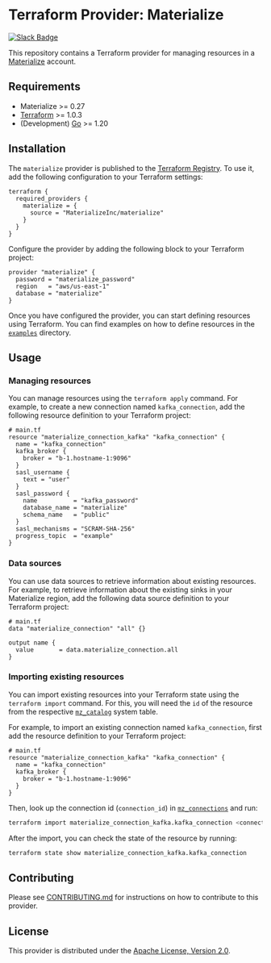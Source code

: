# Terraform Provider: Materialize

[![Slack Badge](https://img.shields.io/badge/Join%20us%20on%20Slack!-blueviolet?style=flat&logo=slack&link=https://materialize.com/s/chat)](https://materialize.com/s/chat)

This repository contains a Terraform provider for managing resources in a [Materialize](https://materialize.com/) account.

## Requirements

* Materialize >= 0.27
* [Terraform](https://www.terraform.io/downloads.html) >= 1.0.3
* (Development) [Go](https://golang.org/doc/install) >= 1.20

## Installation

The `materialize` provider is published to the [Terraform Registry](https://registry.terraform.io/providers/MaterializeInc/materialize/latest). To use it, add the following configuration to your Terraform settings:

```hcl
terraform {
  required_providers {
    materialize = {
      source = "MaterializeInc/materialize"
    }
  }
}
```

Configure the provider by adding the following block to your Terraform project:

```hcl
provider "materialize" {
  password = "materialize_password"
  region   = "aws/us-east-1"
  database = "materialize"
}
```

Once you have configured the provider, you can start defining resources using Terraform. You can find examples on how to define resources in the [`examples`](./examples/) directory.

## Usage

### Managing resources

You can manage resources using the `terraform apply` command. For example, to create a new connection named `kafka_connection`, add the following resource definition to your Terraform project:

```hcl
# main.tf
resource "materialize_connection_kafka" "kafka_connection" {
  name = "kafka_connection"
  kafka_broker {
    broker = "b-1.hostname-1:9096"
  }
  sasl_username {
    text = "user"
  }
  sasl_password {
    name          = "kafka_password"
    database_name = "materialize"
    schema_name   = "public"
  }
  sasl_mechanisms = "SCRAM-SHA-256"
  progress_topic  = "example"
}
```

### Data sources

You can use data sources to retrieve information about existing resources. For example, to retrieve information about the existing sinks in your Materialize region, add the following data source definition to your Terraform project:

```hcl
# main.tf
data "materialize_connection" "all" {}

output name {
  value       = data.materialize_connection.all
}
```

### Importing existing resources

You can import existing resources into your Terraform state using the `terraform import` command. For this, you will need the `id` of the resource from the respective [`mz_catalog`](https://materialize.com/docs/sql/system-catalog/mz_catalog/) system table.

For example, to import an existing connection named `kafka_connection`, first add the resource definition to your Terraform project:

```hcl
# main.tf
resource "materialize_connection_kafka" "kafka_connection" {
  name = "kafka_connection"
  kafka_broker {
    broker = "b-1.hostname-1:9096"
  }
}
```

Then, look up the connection id (`connection_id`) in [`mz_connections`](https://materialize.com/docs/sql/system-catalog/mz_catalog/#mz_connections) and run:

```bash
terraform import materialize_connection_kafka.kafka_connection <connection_id>
```

After the import, you can check the state of the resource by running:

```bash
terraform state show materialize_connection_kafka.kafka_connection
```

## Contributing

Please see [CONTRIBUTING.md](CONTRIBUTING.md) for instructions on how to contribute to this provider.

## License

This provider is distributed under the [Apache License, Version 2.0](LICENSE).

[Materialize Cloud]: https://cloud.materialize.com
